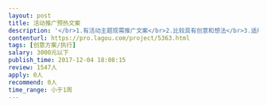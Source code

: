 ```yaml
---                
layout: post       
title: 活动推广预热文案           
description: '</br>1.有活动主题现需推广文案</br>2.比较具有创意和想法</br>3.适用于新媒体的传播</br>'     
contenturl: https://pro.lagou.com/project/5363.html      
tags: [创意方案/执行]            
salary: 3000元以下          
publish_time: 2017-12-04 18:08:15         
review: 1547人                   
apply: 0人                   
recommend: 0人                   
time_range: 小于1周              
---                 
```

